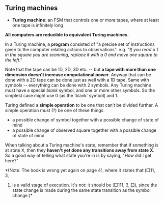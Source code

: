 Turing machines
---------------

  * **Turing machine:** an FSM that controls one or more tapes, where at least
                        one tape is infinitely long

**All computers are reducible to equivalent Turing machines.**

In a Turing machine, a **program** consisted of "a precise set of instructions
given to the computer relating actions to observations". e.g. *"If you read a 1
in the square you are scanning, replace it with a 0 and move one square to the
left."*

Note that the tape can be 1D, 2D, 3D etc. -- but **a tape with more than one
dimension doesn't increase computational power**. Anyway that can be done with a
2D tape can be done just as well with a 1D tape. Same with symbols -- everything
can be done with 2 symbols. Any Turing machine must have a special *blank*
symbol, and one or more other symbols. So the simplest case might use 0 (as the
'blank' symbol) and 1.

Turing defined a **simple operation** to be one that can't be divided further. A
simple operation must (?) be one of these things:

  * a possible change of symbol together with a possible change of state of mind
  * a possible change of observed square together with a possible change of
    state of mind

When talking about a Turing machine's state, remember that if something is at
state X, then they **haven't yet done any transitions away from state X**. So a
good way of telling what state you're in is by saying, "How did I get here?"

*(Note: The book is wrong yet again on page 41, where it states that (□11, 3,
1) is a valid stage of execution. It's not: it should be (□111, 3, □), since the
state change is made during the same state transition as the symbol change.)*
